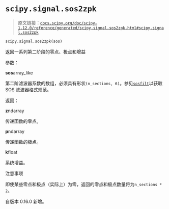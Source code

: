 # `scipy.signal.sos2zpk`

> 原文链接：[`docs.scipy.org/doc/scipy-1.12.0/reference/generated/scipy.signal.sos2zpk.html#scipy.signal.sos2zpk`](https://docs.scipy.org/doc/scipy-1.12.0/reference/generated/scipy.signal.sos2zpk.html#scipy.signal.sos2zpk)

```py
scipy.signal.sos2zpk(sos)
```

返回一系列第二阶段的零点、极点和增益

参数：

**sos**array_like

第二阶滤波器系数的数组，必须具有形状`(n_sections, 6)`。参见[`sosfilt`](https://docs.scipy.org/doc/scipy-1.12.0/reference/generated/scipy.signal.sosfilt.html#scipy.signal.sosfilt "scipy.signal.sosfilt")以获取 SOS 滤波器格式规范。

返回：

**z**ndarray

传递函数的零点。

**p**ndarray

传递函数的极点。

**k**float

系统增益。

注意事项

即使某些零点和极点（实际上）为零，返回的零点和极点数量将为`n_sections * 2`。

自版本 0.16.0 新增。

